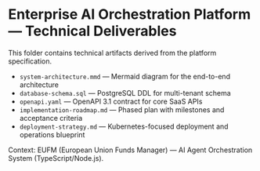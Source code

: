 # Enterprise AI Orchestration Platform — Technical Deliverables

This folder contains technical artifacts derived from the platform specification.

- `system-architecture.mmd` — Mermaid diagram for the end-to-end architecture
- `database-schema.sql` — PostgreSQL DDL for multi-tenant schema
- `openapi.yaml` — OpenAPI 3.1 contract for core SaaS APIs
- `implementation-roadmap.md` — Phased plan with milestones and acceptance criteria
- `deployment-strategy.md` — Kubernetes-focused deployment and operations blueprint

Context: EUFM (European Union Funds Manager) — AI Agent Orchestration System (TypeScript/Node.js).

